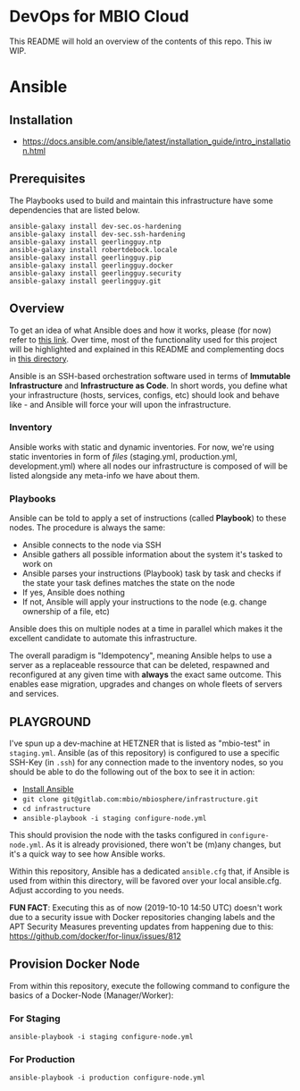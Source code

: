 # DevOps for MBIO Cloud
This README will hold an overview of the contents of this repo. This iw WIP.


# Ansible
## Installation

- https://docs.ansible.com/ansible/latest/installation_guide/intro_installation.html

## Prerequisites
The Playbooks used to build and maintain this infrastructure have some dependencies that are listed below.

```
ansible-galaxy install dev-sec.os-hardening
ansible-galaxy install dev-sec.ssh-hardening
ansible-galaxy install geerlingguy.ntp
ansible-galaxy install robertdebock.locale
ansible-galaxy install geerlingguy.pip
ansible-galaxy install geerlingguy.docker
ansible-galaxy install geerlingguy.security
ansible-galaxy install geerlingguy.git
```

## Overview
To get an idea of what Ansible does and how it works, please (for now) refer to [this link](https://docs.ansible.com/ansible/latest/user_guide/index.html). Over time, most of the functionality used for this project will be highlighted and explained in this README and complementing docs in [this directory](docs/).

Ansible is an SSH-based orchestration software used in terms of **Immutable Infrastructure** and **Infrastructure as Code**. In short words, you define what your infrastructure (hosts, services, configs, etc) should look and behave like - and Ansible will force your will upon the infrastructure.

### Inventory
Ansible works with static and dynamic inventories. For now, we're using static inventories in form of *files* (staging.yml, production.yml, development.yml) where all nodes our infrastructure is composed of will be listed alongside any meta-info we have about them.

### Playbooks
Ansible can be told to apply a set of instructions (called **Playbook**) to these nodes. The procedure is always the same:

- Ansible connects to the node via SSH
- Ansible gathers all possible information about the system it's tasked to work on
- Ansible parses your instructions (Playbook) task by task and checks if the state your task defines matches the state on the node
- If yes, Ansible does nothing
- If not, Ansible will apply your instructions to the node (e.g. change ownership of a file, etc)
  
Ansible does this on multiple nodes at a time in parallel which makes it the excellent candidate to automate this infrastructure.

The overall paradigm is "Idempotency", meaning Ansible helps to use a server as a replaceable ressource that can be deleted, respawned and reconfigured at any given time with **always** the exact same outcome. This enables ease migration, upgrades and changes on whole fleets of servers and services.

## PLAYGROUND
I've spun up a dev-machine at HETZNER that is listed as "mbio-test" in `staging.yml`. Ansible (as of this repository) is configured to use a specific SSH-Key (in `.ssh`) for any connection made to the inventory nodes, so you should be able to do the following out of the box to see it in action:

- [Install Ansible](https://docs.ansible.com/ansible/latest/installation_guide/intro_installation.html)
- `git clone git@gitlab.com:mbio/mbiosphere/infrastructure.git`
- `cd infrastructure`
- `ansible-playbook -i staging configure-node.yml`

This should provision the node with the tasks configured in `configure-node.yml`. As it is already provisioned, there won't be (m)any changes, but it's a quick way to see how Ansible works.

Within this repository, Ansible has a dedicated `ansible.cfg` that, if Ansible is used from within this directory, will be favored over your local ansible.cfg. Adjust according to you needs.

**FUN FACT**: Executing this as of now (2019-10-10 14:50 UTC) doesn't work due to a security issue with Docker repositories changing labels and the APT Security Measures preventing updates from happening due to this: https://github.com/docker/for-linux/issues/812

## Provision Docker Node
From within this repository, execute the following command to configure the basics of a Docker-Node (Manager/Worker):

### For Staging
`ansible-playbook -i staging configure-node.yml`

### For Production
`ansible-playbook -i production configure-node.yml`